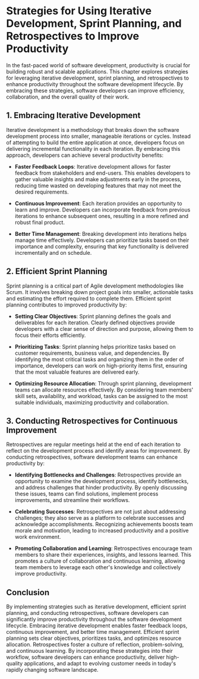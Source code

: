 # Strategies for Using Iterative Development, Sprint Planning, and Retrospectives to Improve Productivity

In the fast-paced world of software development, productivity is crucial for building robust and scalable applications. This chapter explores strategies for leveraging iterative development, sprint planning, and retrospectives to enhance productivity throughout the software development lifecycle. By embracing these strategies, software developers can improve efficiency, collaboration, and the overall quality of their work.

## 1\. Embracing Iterative Development

Iterative development is a methodology that breaks down the software development process into smaller, manageable iterations or cycles. Instead of attempting to build the entire application at once, developers focus on delivering incremental functionality in each iteration. By embracing this approach, developers can achieve several productivity benefits:

- **Faster Feedback Loops**: Iterative development allows for faster feedback from stakeholders and end-users. This enables developers to gather valuable insights and make adjustments early in the process, reducing time wasted on developing features that may not meet the desired requirements.
    
- **Continuous Improvement**: Each iteration provides an opportunity to learn and improve. Developers can incorporate feedback from previous iterations to enhance subsequent ones, resulting in a more refined and robust final product.
    
- **Better Time Management**: Breaking development into iterations helps manage time effectively. Developers can prioritize tasks based on their importance and complexity, ensuring that key functionality is delivered incrementally and on schedule.
    

## 2\. Efficient Sprint Planning

Sprint planning is a critical part of Agile development methodologies like Scrum. It involves breaking down project goals into smaller, actionable tasks and estimating the effort required to complete them. Efficient sprint planning contributes to improved productivity by:

- **Setting Clear Objectives**: Sprint planning defines the goals and deliverables for each iteration. Clearly defined objectives provide developers with a clear sense of direction and purpose, allowing them to focus their efforts efficiently.
    
- **Prioritizing Tasks**: Sprint planning helps prioritize tasks based on customer requirements, business value, and dependencies. By identifying the most critical tasks and organizing them in the order of importance, developers can work on high-priority items first, ensuring that the most valuable features are delivered early.
    
- **Optimizing Resource Allocation**: Through sprint planning, development teams can allocate resources effectively. By considering team members' skill sets, availability, and workload, tasks can be assigned to the most suitable individuals, maximizing productivity and collaboration.
    

## 3\. Conducting Retrospectives for Continuous Improvement

Retrospectives are regular meetings held at the end of each iteration to reflect on the development process and identify areas for improvement. By conducting retrospectives, software development teams can enhance productivity by:

- **Identifying Bottlenecks and Challenges**: Retrospectives provide an opportunity to examine the development process, identify bottlenecks, and address challenges that hinder productivity. By openly discussing these issues, teams can find solutions, implement process improvements, and streamline their workflows.
    
- **Celebrating Successes**: Retrospectives are not just about addressing challenges; they also serve as a platform to celebrate successes and acknowledge accomplishments. Recognizing achievements boosts team morale and motivation, leading to increased productivity and a positive work environment.
    
- **Promoting Collaboration and Learning**: Retrospectives encourage team members to share their experiences, insights, and lessons learned. This promotes a culture of collaboration and continuous learning, allowing team members to leverage each other's knowledge and collectively improve productivity.
    

## Conclusion

By implementing strategies such as iterative development, efficient sprint planning, and conducting retrospectives, software developers can significantly improve productivity throughout the software development lifecycle. Embracing iterative development enables faster feedback loops, continuous improvement, and better time management. Efficient sprint planning sets clear objectives, prioritizes tasks, and optimizes resource allocation. Retrospectives foster a culture of reflection, problem-solving, and continuous learning. By incorporating these strategies into their workflow, software developers can enhance productivity, deliver high-quality applications, and adapt to evolving customer needs in today's rapidly changing software landscape.
